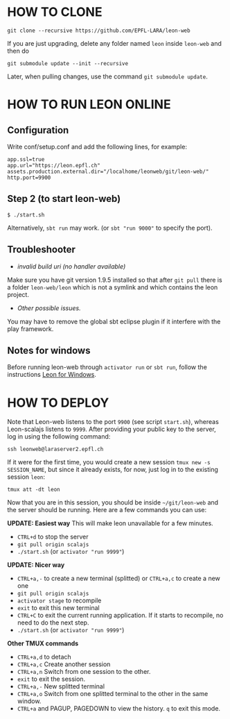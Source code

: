 # HOW TO CLONE

    git clone --recursive https://github.com/EPFL-LARA/leon-web

If you are just upgrading, delete any folder named `leon` inside `leon-web` and then do

    git submodule update --init --recursive

Later, when pulling changes, use the command `git submodule update`.

# HOW TO RUN LEON ONLINE

## Configuration

Write conf/setup.conf and add the following lines, for example:

    app.ssl=true
    app.url="https://leon.epfl.ch"
    assets.production.external.dir="/localhome/leonweb/git/leon-web/"
    http.port=9900

## Step 2 (to start leon-web)

    $ ./start.sh

Alternatively, `sbt run` may work. (or `sbt "run 9000"` to specify the port).

## Troubleshooter

* *invalid build uri (no handler available)*

Make sure you have git version 1.9.5 installed so that after `git pull` there is a folder `leon-web/leon` which is not a symlink and which contains the leon project.

* *Other possible issues.*

You may have to remove the global sbt eclipse plugin if it interfere with the play framework.

## Notes for windows

Before running leon-web through `activator run` or `sbt run`, follow the instructions [Leon for Windows](http://lara.epfl.ch/~mmayer/leon/index.html).

# HOW TO DEPLOY

Note that Leon-web listens to the port `9900` (see script `start.sh`), whereas Leon-scalajs listens to `9999`. After providing your public key to the server, log in using the following command:

    ssh leonweb@laraserver2.epfl.ch

If it were for the first time, you would create a new session `tmux new -s SESSION_NAME`, but since it already exists, for now, just log in to the existing session `leon`:

    tmux att -dt leon

Now that you are in this session, you should be inside `~/git/leon-web` and the server should be running. Here are a few commands you can use:

**UPDATE: Easiest way**
This will make leon unavailable for a few minutes.

* `CTRL+d` to stop the server
* `git pull origin scalajs`
* `./start.sh` (or `activator "run 9999"`)

**UPDATE: Nicer way**

* `CTRL+a,-` to create a new terminal (splitted) or `CTRL+a,c` to create a new one
* `git pull origin scalajs`
* `activator stage` to recompile
* `exit` to exit this new terminal
* `CTRL+C` to exit the current running application. If it starts to recompile, no need to do the next step.
* `./start.sh` (or `activator "run 9999"`)

**Other TMUX commands**

* `CTRL+a,d` to detach
* `CTRL+a,c` Create another session
* `CTRL+a,n` Switch from one session to the other.
* `exit` to exit the session.
* `CTRL+a,-` New splitted terminal
* `CTRL+a,o` Switch from one splitted terminal to the other in the same window.
* `CTRL+a` and PAGUP, PAGEDOWN to view the history. `q` to exit this mode.

